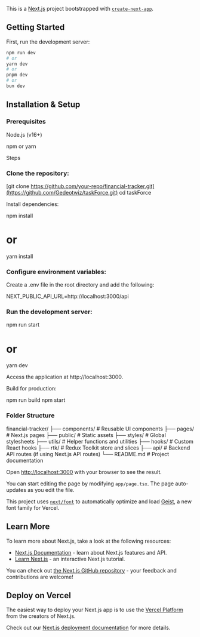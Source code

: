 This is a [Next.js](https://nextjs.org) project bootstrapped with [`create-next-app`](https://nextjs.org/docs/app/api-reference/cli/create-next-app).

## Getting Started

First, run the development server:

```bash
npm run dev
# or
yarn dev
# or
pnpm dev
# or
bun dev
```

## Installation & Setup

### Prerequisites

Node.js (v16+)

npm or yarn

Steps

### Clone the repository:

[git clone https://github.com/your-repo/financial-tracker.git](https://github.com/Gedeotwiz/taskForce.git)
cd taskForce

Install dependencies:

npm install
# or
yarn install

### Configure environment variables:
Create a .env file in the root directory and add the following:

NEXT_PUBLIC_API_URL=http://localhost:3000/api


### Run the development server:

npm run start
# or
yarn dev

Access the application at http://localhost:3000.

Build for production:

npm run build
npm start

### Folder Structure

financial-tracker/
├── components/         # Reusable UI components
├── pages/              # Next.js pages
├── public/             # Static assets
├── styles/             # Global stylesheets
├── utils/              # Helper functions and utilities
├── hooks/              # Custom React hooks
├── rtk/                # Redux Toolkit store and slices
├── api/                # Backend API routes (if using Next.js API routes)
└── README.md           # Project documentation



Open [http://localhost:3000](http://localhost:3000) with your browser to see the result.

You can start editing the page by modifying `app/page.tsx`. The page auto-updates as you edit the file.

This project uses [`next/font`](https://nextjs.org/docs/app/building-your-application/optimizing/fonts) to automatically optimize and load [Geist](https://vercel.com/font), a new font family for Vercel.

## Learn More

To learn more about Next.js, take a look at the following resources:

- [Next.js Documentation](https://nextjs.org/docs) - learn about Next.js features and API.
- [Learn Next.js](https://nextjs.org/learn) - an interactive Next.js tutorial.

You can check out [the Next.js GitHub repository](https://github.com/vercel/next.js) - your feedback and contributions are welcome!

## Deploy on Vercel

The easiest way to deploy your Next.js app is to use the [Vercel Platform](https://vercel.com/new?utm_medium=default-template&filter=next.js&utm_source=create-next-app&utm_campaign=create-next-app-readme) from the creators of Next.js.

Check out our [Next.js deployment documentation](https://nextjs.org/docs/app/building-your-application/deploying) for more details.
